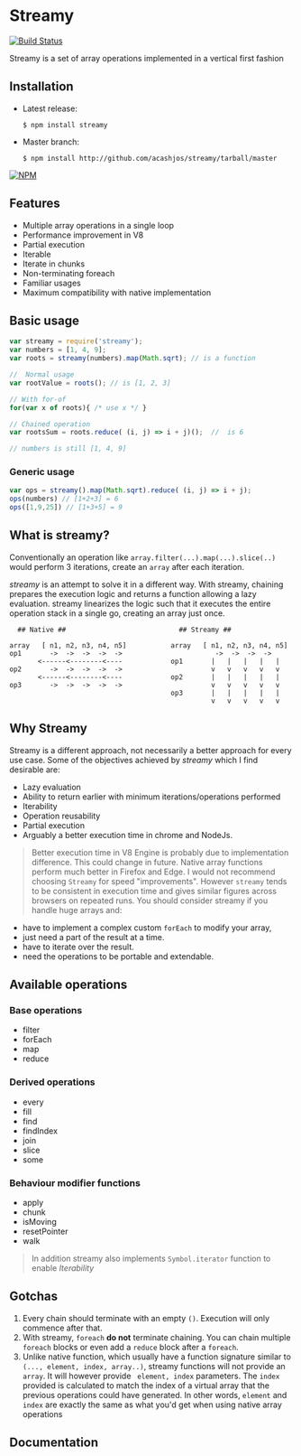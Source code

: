 # Streamy

[![Build Status](https://travis-ci.org/acashjos/streamy.svg?branch=master)](https://travis-ci.org/acashjos/streamy)

Streamy is a set of array operations implemented in a vertical first fashion

## Installation

  - Latest release:

        $ npm install streamy

  - Master branch:

        $ npm install http://github.com/acashjos/streamy/tarball/master

[![NPM](https://nodei.co/npm/streamy.png?downloads=true&stars=true)](https://nodei.co/npm/streamy/)

## Features

  - Multiple array operations in a single loop
  - Performance improvement in V8
  - Partial execution
  - Iterable
  - Iterate in chunks
  - Non-terminating foreach
  - Familiar usages
  - Maximum compatibility with native implementation
  
## Basic usage
```js
var streamy = require('streamy');
var numbers = [1, 4, 9];
var roots = streamy(numbers).map(Math.sqrt); // is a function

//  Normal usage
var rootValue = roots(); // is [1, 2, 3]

// With for-of
for(var x of roots){ /* use x */ }

// Chained operation
var rootsSum = roots.reduce( (i, j) => i + j)();  //  is 6

// numbers is still [1, 4, 9]
```

### Generic usage
```js
var ops = streamy().map(Math.sqrt).reduce( (i, j) => i + j);
ops(numbers) // [1+2+3] = 6
ops([1,9,25]) // [1+3+5] = 9
```

## What is streamy?
Conventionally an operation like `array.filter(...).map(...).slice(..)` would perform 3 iterations, create an `array` after each iteration.

*streamy* is an attempt to solve it in a different way. With streamy, chaining prepares the execution logic and returns a function allowing a lazy evaluation. streamy linearizes the logic such that it executes the entire operation stack in a single go, creating an array just once. 
```
  ## Native ##                            ## Streamy ##

array   [ n1, n2, n3, n4, n5]           array   [ n1, n2, n3, n4, n5]
op1       ->  ->  ->  ->  ->                       ->  ->  ->  -> 
       <------<--------<----            op1       |   |   |   |   |
op2       ->  ->  ->  ->  ->                      v   v   v   v   v
       <------<--------<----            op2       |   |   |   |   |
op3       ->  ->  ->  ->  ->                      v   v   v   v   v
                                        op3       |   |   |   |   |
                                                  v   v   v   v   v
```
## Why Streamy
Streamy is a different approach, not necessarily a better approach for every use case. Some of the objectives achieved by *streamy* which I find desirable are:
- Lazy evaluation
- Ability to return earlier with minimum iterations/operations performed
- Iterability
- Operation reusability
- Partial execution
- Arguably a better execution time in chrome and NodeJs.
> Better execution time in V8 Engine is probably due to implementation difference. This could change in future. Native array functions perform much better in Firefox and Edge. I would not recommend choosing `Streamy` for speed "improvements". However `streamy` tends to be consistent in execution time and gives similar figures across browsers on repeated runs.
You should consider streamy if you handle huge arrays and:
- have to implement a complex custom `forEach` to modify your array,
- just need a part of the result at a time.
- have to iterate over the result.
- need the operations to be portable and extendable.

## Available operations
### Base operations
- filter
- forEach
- map
- reduce

### Derived operations
- every
- fill
- find
- findIndex
- join
- slice
- some

### Behaviour modifier functions
- apply
- chunk
- isMoving
- resetPointer
- walk

> In addition streamy also implements `Symbol.iterator` function to enable *Iterability*
## Gotchas
1) Every chain should terminate with an empty `()`. Execution will only commence after that.
2) With streamy, `foreach` **do not** terminate chaining. You can chain multiple `foreach` blocks or even add a `reduce` block after a `foreach`.
3) Unlike native function, which usually have a function signature similar to `(..., element, index, array..)`, streamy functions will not provide an `array`. It will however provide ` element, index` parameters. The `index` provided is calculated to match the index of a virtual array that the previous operations could have generated. In other words, `element` and `index` are exactly the same as what you'd get when using native array operations

## Documentation

